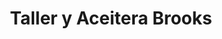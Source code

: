 ---
title: "Taller y Aceitera Brooks"
url: /puerto-de-san-jose/taller-y-aceitera-brooks/
shop: reparación de automóviles
---